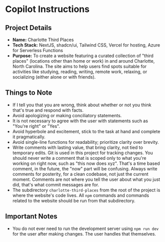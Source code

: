 # Copilot Instructions

## Project Details

* **Name:** Charlotte Third Places
* **Tech Stack:** NextJS, shadcn/ui, Tailwind CSS, Vercel for hosting, Azure for Serverless Functions
* **Purpose:** To create a website featuring a curated collection of "third places" (locations other than home or work) in and around Charlotte, North Carolina. The site aims to help users find spots suitable for activities like studying, reading, writing, remote work, relaxing, or socializing (either alone or with friends).

## Things to Note

* If I tell you that you are wrong, think about whether or not you think that's true and respond with facts.
* Avoid apologizing or making conciliatory statements.
* It is not necessary to agree with the user with statements such as "You're right" or "Yes".
* Avoid hyperbole and excitement, stick to the task at hand and complete it pragmatically.
* Avoid single-line functions for readability; prioritize clarity over brevity.
* Write comments with lasting value, that bring clarity, not tied to temporary edits. Git is used in this project for tracking changes. You should never write a comment that is scoped only to what you're working on right now, such as "this now does xyz". That's a time based comment, in the future, the "now" part will be confusing. Always write comments for posterity, for a clean codebase, not just the current moment. Comments are not where you tell the user about what you just did, that's what commit messages are for.
* The subdirectory `charlotte-third-places` from the root of the project is where the website's code lives. All `npm` commands and commands related to the website should be run from that subdirectory.

## Important Notes

* You do not ever need to run the development server using `npm run dev` for the user after making changes. The user handles that themselves.
